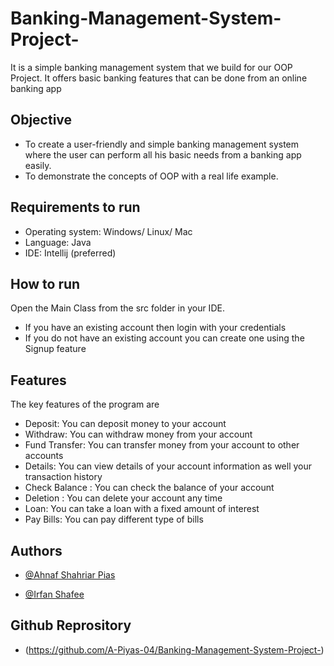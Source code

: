 # Banking-Management-System-Project-
It is a simple banking management system that we build for our OOP Project. It offers basic banking features that can be done from an online banking app


## Objective
- To create a user-friendly and simple banking management system where the user can perform all his basic needs from a banking app easily.
- To demonstrate the concepts of OOP with a real life example.

## Requirements to run
- Operating system: Windows/ Linux/ Mac
- Language: Java
- IDE: Intellij (preferred)

## How to run
Open the Main Class from the src folder in your IDE.
- If you have an existing account then login with your credentials
- If you do not have an existing account you can create one using the Signup feature

## Features
The key features of the program are
- Deposit: You can deposit money to your account
- Withdraw: You can withdraw money from your account
- Fund Transfer: You can transfer money from your account to other accounts
- Details: You can view details of your account information as well your transaction history
- Check Balance : You can check the balance of your account
- Deletion : You can delete your account any time
- Loan: You can take a loan with a fixed amount of interest
- Pay Bills: You can pay different type of bills


## Authors

- [@Ahnaf Shahriar Pias](https://github.com/A-Piyas-04)

- [@Irfan Shafee](https://github.com/irfanshafee)


## Github Reprository
- (https://github.com/A-Piyas-04/Banking-Management-System-Project-)
